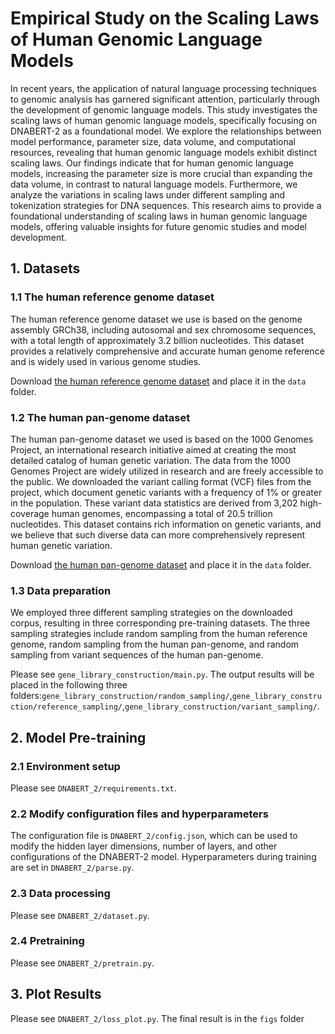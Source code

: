 # Empirical Study on the Scaling Laws of Human Genomic Language Models
In recent years, the application of natural language processing techniques to genomic analysis has garnered significant attention, particularly through the development of genomic language models. This study investigates the scaling laws of human genomic language models, specifically focusing on DNABERT-2 as a foundational model. We explore the relationships between model performance, parameter size, data volume, and computational resources, revealing that human genomic language models exhibit distinct scaling laws. Our findings indicate that for human genomic language models, increasing the parameter size is more crucial than expanding the data volume, in contrast to natural language models. Furthermore, we analyze the variations in scaling laws under different sampling and tokenization strategies for DNA sequences. This research aims to provide a foundational understanding of scaling laws in human genomic language models, offering valuable insights for future genomic studies and model development.

## 1. Datasets

### 1.1 The human reference genome dataset
The human reference genome dataset we use is based on the genome assembly GRCh38, including autosomal and sex chromosome sequences, with a total length of approximately 3.2 billion nucleotides. This dataset provides a relatively comprehensive and accurate human genome reference and is widely used in various genome studies.

Download [the human reference genome dataset](https://www.ncbi.nlm.nih.gov/datasets/genome/GCF_000001405.26/) and place it in the ```data``` folder.

### 1.2 The human pan-genome dataset
The human pan-genome dataset we used is based on the 1000 Genomes Project, an international research initiative aimed at creating the most detailed catalog of human genetic variation. The data from the 1000 Genomes Project are widely utilized in research and are freely accessible to the public. We downloaded the variant calling format (VCF) files from the project, which document genetic variants with a frequency of 1% or greater in the population. These variant data statistics are derived from 3,202 high-coverage human genomes, encompassing a total of 20.5 trillion nucleotides. This dataset contains rich information on genetic variants, and we believe that such diverse data can more comprehensively represent human genetic variation.

Download  [the human pan-genome dataset](http://ftp.1000genomes.ebi.ac.uk/vol1/ftp/data_collections/1000G_2504_high_coverage/working/20201028_3202_phased/) and place it in the ```data``` folder.

### 1.3 Data preparation

We employed three different sampling strategies on the downloaded corpus, resulting in three corresponding pre-training datasets. The three sampling strategies include random sampling from the human reference genome, random sampling from the human pan-genome, and random sampling from variant sequences of the human pan-genome.

Please see ```gene_library_construction/main.py```. The output results will be placed in the following three folders:```gene_library_construction/random_sampling/```,```gene_library_construction/reference_sampling/```,```gene_library_construction/variant_sampling/```.

## 2. Model Pre-training

### 2.1 Environment setup

Please see ```DNABERT_2/requirements.txt```.

### 2.2 Modify configuration files and hyperparameters
The configuration file is ```DNABERT_2/config.json```, which can be used to modify the hidden layer dimensions, number of layers, and other configurations of the DNABERT-2 model. Hyperparameters during training are set in ```DNABERT_2/parse.py```.

### 2.3 Data processing
Please see ```DNABERT_2/dataset.py```.

### 2.4 Pretraining
Please see ```DNABERT_2/pretrain.py```.


## 3. Plot Results
Please see ```DNABERT_2/loss_plot.py```. The final result is in the ```figs``` folder